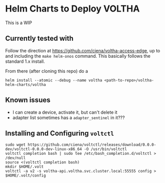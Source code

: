 # Helm Charts to Deploy VOLTHA
This is a WIP

## Currently tested with

Follow the direction at https://github.com/ciena/voltha-access-edge, up to and including the `make helm-onos` command. This basically follows the standard 1.x install.

From there (after cloning this repo) do a 
```
helm install --atomic --debug --name voltha <path-to-repo>/voltha-helm-charts/voltha
```

## Known issues
- I can create a device, activate it, but can't delete it
- adapter list sometimes has a `adapter_sentinel` in it???

## Installing and Configuring `voltctl`
```
sudo wget https://github.com/ciena/voltctl/releases/download/0.0.0-dev/voltctl-0.0.0-dev-linux-x86_64 -O /usr/bin/voltctl
voltctl completion bash | sudo tee /etc/bash_completion.d/voltctl > /dev/null
source <(voltctl completion bash)
mkdir $HOME/.volt
voltctl -a v2 -s voltha-api.voltha.svc.cluster.local:55555 config > $HOME/.volt/config
```
